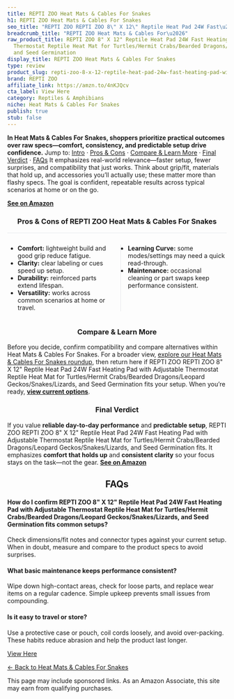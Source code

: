 ```yaml
---
title: REPTI ZOO Heat Mats & Cables For Snakes
h1: REPTI ZOO Heat Mats & Cables For Snakes
seo_title: "REPTI ZOO REPTI ZOO 8\" X 12\" Reptile Heat Pad 24W Fast\u2026"
breadcrumb_title: "REPTI ZOO Heat Mats & Cables For\u2026"
raw_product_title: REPTI ZOO 8" X 12" Reptile Heat Pad 24W Fast Heating Pad with Adjustable
  Thermostat Reptile Heat Mat for Turtles/Hermit Crabs/Bearded Dragons/Leopard Geckos/Snakes/Lizards,
  and Seed Germination
display_title: REPTI ZOO Heat Mats & Cables For Snakes
type: review
product_slug: repti-zoo-8-x-12-reptile-heat-pad-24w-fast-heating-pad-with-adjustable-b52479e8
brand: REPTI ZOO
affiliate_link: https://amzn.to/4nKJQcv
cta_label: View Here
category: Reptiles & Amphibians
niche: Heat Mats & Cables For Snakes
publish: true
stub: false
---
```


<div id="intro" class="full-width"><p><strong>In Heat Mats & Cables For Snakes, shoppers prioritize practical outcomes over raw specs&mdash;comfort, consistency, and predictable setup drive confidence.</strong> Jump to: <a href="#intro">Intro</a> · <a href="#pros-cons">Pros &amp; Cons</a> · <a href="#compare-more">Compare &amp; Learn More</a> · <a href="#verdict">Final Verdict</a> · <a href="#faqs">FAQs</a> It emphasizes real-world relevance&mdash;faster setup, fewer surprises, and compatibility that just works. Think about grip/fit, materials that hold up, and accessories you’ll actually use; these matter more than flashy specs. The goal is confident, repeatable results across typical scenarios at home or on the go.</p><p><a href="https://amzn.to/4nKJQcv" rel="nofollow sponsored noopener" target="_blank"><strong>See on Amazon</strong></a></p></div>
<h3 id="pros-cons" style="text-align:center;">Pros &amp; Cons of REPTI ZOO Heat Mats & Cables For Snakes</h3>
<div class="pc-grid" style="display:grid;grid-template-columns:1fr 1fr;gap:16px;border-top:1px solid #e5e7eb;padding-top:12px;">
  <ul>
    <li><strong>Comfort:</strong> lightweight build and good grip reduce fatigue.</li>
    <li><strong>Clarity:</strong> clear labeling or cues speed up setup.</li>
    <li><strong>Durability:</strong> reinforced parts extend lifespan.</li>
    <li><strong>Versatility:</strong> works across common scenarios at home or travel.</li>
  </ul>
  <ul style="border-left:1px solid #e5e7eb;padding-left:16px;">
    <li><strong>Learning Curve:</strong> some modes/settings may need a quick read-through.</li>
    <li><strong>Maintenance:</strong> occasional cleaning or part swaps keep performance consistent.</li>
  </ul>
</div>


<h3 id="compare-more" style="text-align:center;">Compare &amp; Learn More</h3>
<p>Before you decide, confirm compatibility and compare alternatives within Heat Mats & Cables For Snakes. For a broader view, <a href="#">explore our Heat Mats & Cables For Snakes roundup</a>, then return here if REPTI ZOO REPTI ZOO 8" X 12" Reptile Heat Pad 24W Fast Heating Pad with Adjustable Thermostat Reptile Heat Mat for Turtles/Hermit Crabs/Bearded Dragons/Leopard Geckos/Snakes/Lizards, and Seed Germination fits your setup. When you’re ready, <a href="https://amzn.to/4nKJQcv" rel="nofollow sponsored noopener" target="_blank"><strong>view current options</strong></a>.</p>

<h3 id="verdict" style="text-align:center;">Final Verdict</h3>
<p>If you value <strong>reliable day-to-day performance</strong> and <strong>predictable setup</strong>, REPTI ZOO REPTI ZOO 8" X 12" Reptile Heat Pad 24W Fast Heating Pad with Adjustable Thermostat Reptile Heat Mat for Turtles/Hermit Crabs/Bearded Dragons/Leopard Geckos/Snakes/Lizards, and Seed Germination fits. It emphasizes <strong>comfort that holds up</strong> and <strong>consistent clarity</strong> so your focus stays on the task&mdash;not the gear. <a href="https://amzn.to/4nKJQcv" rel="nofollow sponsored noopener" target="_blank"><strong>See on Amazon</strong></a></p>

<h2 id="faqs" style="text-align:center;">FAQs</h2>
<h4><strong>How do I confirm REPTI ZOO 8" X 12" Reptile Heat Pad 24W Fast Heating Pad with Adjustable Thermostat Reptile Heat Mat for Turtles/Hermit Crabs/Bearded Dragons/Leopard Geckos/Snakes/Lizards, and Seed Germination fits common setups?</strong></h4>
<p>Check dimensions/fit notes and connector types against your current setup. When in doubt, measure and compare to the product specs to avoid surprises.</p>
<h4><strong>What basic maintenance keeps performance consistent?</strong></h4>
<p>Wipe down high-contact areas, check for loose parts, and replace wear items on a regular cadence. Simple upkeep prevents small issues from compounding.</p>
<h4><strong>Is it easy to travel or store?</strong></h4>
<p>Use a protective case or pouch, coil cords loosely, and avoid over-packing. These habits reduce abrasion and help the product last longer.</p>

<p><a class="btn" href="https://amzn.to/4nKJQcv" target="_blank" rel="nofollow sponsored noopener">View Here</a></p>
<p><a href="/roundups/reptiles-amphibians/heat-mats-cables-for-snakes/">← Back to Heat Mats & Cables For Snakes</a></p>
<aside class="disclosure">This page may include sponsored links. As an Amazon Associate, this site may earn from qualifying purchases.</aside>
